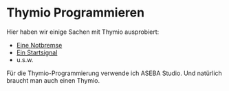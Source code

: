 # Thymio Programmieren

Hier haben wir einige Sachen mit Thymio ausprobiert:

- [Eine Notbremse](notbremse.aesl)
- [Ein Startsignal](startsignal.aesl)
- u.s.w.

Für die Thymio-Programmierung verwende ich ASEBA Studio.
Und natürlich braucht man auch einen Thymio.
